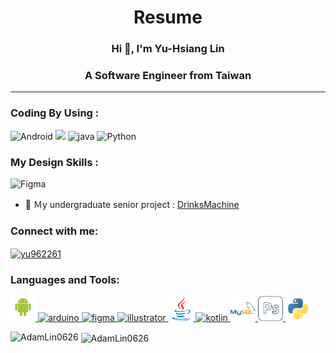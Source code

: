<h1 align="center">Resume</h1>
<head>
  <h3 align="center">Hi 👋, I'm Yu-Hsiang Lin</h3>
  <h3 align="center">A Software Engineer from Taiwan</h3>
</head>

___
<div>
<h3 align="left">Coding By Using :</h3>

  
<img style="height:23px" alt="Android" src="https://img.shields.io/badge/-Android-555555?style=flat&logo=android&logoColor=70D78B">  <img style="height:23px" src="https://img.shields.io/badge/-Kotlin-555555?style=flat&logo=kotlin&logoColor=70D78B">  <img style="height:23px" alt="java" src="https://badgen.net/badge/java/Java/555555?icon&label">
<img style="height:23px" alt="Python" src="https://img.shields.io/badge/-Python-555555?style=flat&logo=python&logoColor=69a0d6">

<h3 align="left">My Design Skills :</h3>

<img style="height:23px" alt="Figma" src="https://img.shields.io/badge/-Figma-F7F7F7?style=flat&logo=figma&logoColor=F24E1E"/>


</div>

- 🏫 Ｍy undergraduate senior project : [DrinksMachine](https://github.com/AdamLin0626/DrinksMachine)

<h3 align="left">Connect with me:</h3>
<p align="left">
<a href="https://instagram.com/yu962261" target="blank"><img align="center" src="https://raw.githubusercontent.com/rahuldkjain/github-profile-readme-generator/master/src/images/icons/Social/instagram.svg" alt="yu962261" height="30" width="40" /></a>
</p>

<h3 align="left">Languages and Tools:</h3>
<p align="left"> <a href="https://developer.android.com" target="_blank" rel="noreferrer"> <img src="https://raw.githubusercontent.com/devicons/devicon/master/icons/android/android-original-wordmark.svg" alt="android" width="40" height="40"/> </a> <a href="https://www.arduino.cc/" target="_blank" rel="noreferrer"> <img src="https://cdn.worldvectorlogo.com/logos/arduino-1.svg" alt="arduino" width="40" height="40"/> </a> <a href="https://www.figma.com/" target="_blank" rel="noreferrer"> <img src="https://www.vectorlogo.zone/logos/figma/figma-icon.svg" alt="figma" width="40" height="40"/> </a> <a href="https://www.adobe.com/in/products/illustrator.html" target="_blank" rel="noreferrer"> <img src="https://www.vectorlogo.zone/logos/adobe_illustrator/adobe_illustrator-icon.svg" alt="illustrator" width="40" height="40"/> </a> <a href="https://www.java.com" target="_blank" rel="noreferrer"> <img src="https://raw.githubusercontent.com/devicons/devicon/master/icons/java/java-original.svg" alt="java" width="40" height="40"/> </a> <a href="https://kotlinlang.org" target="_blank" rel="noreferrer"> <img src="https://www.vectorlogo.zone/logos/kotlinlang/kotlinlang-icon.svg" alt="kotlin" width="40" height="40"/> </a> <a href="https://www.mysql.com/" target="_blank" rel="noreferrer"> <img src="https://raw.githubusercontent.com/devicons/devicon/master/icons/mysql/mysql-original-wordmark.svg" alt="mysql" width="40" height="40"/> </a> <a href="https://www.photoshop.com/en" target="_blank" rel="noreferrer"> <img src="https://raw.githubusercontent.com/devicons/devicon/master/icons/photoshop/photoshop-line.svg" alt="photoshop" width="40" height="40"/> </a> <a href="https://www.python.org" target="_blank" rel="noreferrer"> <img src="https://raw.githubusercontent.com/devicons/devicon/master/icons/python/python-original.svg" alt="python" width="40" height="40"/> </a> </p>

<p><img align="left" src="https://github-readme-stats.vercel.app/api/top-langs?username=AdamLin0626&show_icons=true&theme=dark&title_color=ff0000&text_color=ffffff&bg_color=000000&hide_border=true&locale=en&layout=compact" alt="AdamLin0626" /></p>

<p>&nbsp;<img align="center" src="https://github-readme-stats.vercel.app/api?username=AdamLin0626&show_icons=true&theme=highcontrast&title_color=ff0000&text_color=ffffff&hide_border=true&locale=en" alt="AdamLin0626" /></p>

